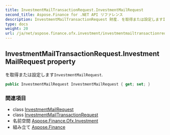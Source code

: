 ```yaml
---
title: InvestmentMailTransactionRequest.InvestmentMailRequest
second_title: Aspose.Finance for .NET API リファレンス
description: InvestmentMailTransactionRequest 財産. を取得または設定しますInvestmentMailRequest.
type: docs
weight: 20
url: /ja/net/aspose.finance.ofx.investment/investmentmailtransactionrequest/investmentmailrequest/
---
```

## InvestmentMailTransactionRequest.InvestmentMailRequest property

を取得または設定します`InvestmentMailRequest`.

```csharp
public InvestmentMailRequest InvestmentMailRequest { get; set; }
```

### 関連項目

* class [InvestmentMailRequest](../../investmentmailrequest/)
* class [InvestmentMailTransactionRequest](../)
* 名前空間 [Aspose.Finance.Ofx.Investment](../../investmentmailtransactionrequest/)
* 組み立て [Aspose.Finance](../../../)


